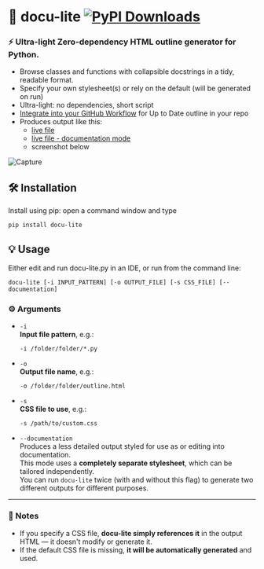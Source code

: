 # 🧾 docu-lite [![PyPI Downloads](https://static.pepy.tech/badge/docu-lite)](https://pepy.tech/projects/docu-lite)
### ⚡ Ultra-light Zero-dependency HTML outline generator for Python.  



* Browse classes and functions with collapsible docstrings in a tidy, readable format.
* Specify your own stylesheet(s) or rely on the default (will be generated on run)
* Ultra-light: no dependencies, short script
* [Integrate into your GitHub Workflow](https://g1ojs.github.io/docu-lite/add-to-workflow/) for Up to Date outline in your repo
* Produces output like this:
    - [live file](https://g1ojs.github.io/docu-lite/docu-lite-outline.html)
    - [live file - documentation mode](https://g1ojs.github.io/docu-lite/docu-lite-outline_docs.html)
    - screenshot below

![Capture](https://github.com/user-attachments/assets/c2eb5243-5666-428a-a1f7-4a09ec127285)

## 🛠 Installation

Install using pip: open a command window and type

```
pip install docu-lite
```
## 💡 Usage
Either edit and run docu-lite.py in an IDE, or run from the command line:
```
docu-lite [-i INPUT_PATTERN] [-o OUTPUT_FILE] [-s CSS_FILE] [--documentation]
```
### ⚙️ Arguments

- `-i`  
  **Input file pattern**, e.g.:  
  ```
  -i /folder/folder/*.py
  ```

- `-o`  
  **Output file name**, e.g.:  
  ```
  -o /folder/folder/outline.html
  ```

- `-s`  
  **CSS file to use**, e.g.:  
  ```
  -s /path/to/custom.css
  ```

- `--documentation`  
  Produces a less detailed output styled for use as or editing into documentation.  
  This mode uses a **completely separate stylesheet**, which can be tailored independently.  
  You can run `docu-lite` twice (with and without this flag) to generate two different outputs for different purposes.

---

### 📝 Notes

- If you specify a CSS file, **docu-lite simply references it** in the output HTML — it doesn't modify or generate it.
- If the default CSS file is missing, **it will be automatically generated** and used.


